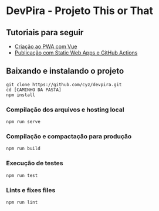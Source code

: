 # DevPira - Projeto This or That

## Tutoriais para seguir
* [Criação ao PWA com Vue](https://docs.microsoft.com/learn/modules/create-web-app-with-refreshable-models/?WT.mc_id=opensource-0000-cyzanon)
* [Publicação com Static Web Apps e GitHub Actions](https://docs.microsoft.com/azure/static-web-apps/?WT.mc_id=opensource-0000-cyzanon)

## Baixando e instalando o projeto
```
git clone https://github.com/cyz/devpira.git
cd [CAMINHO DA PASTA]
npm install
```

### Compilação dos arquivos e hosting local
```
npm run serve
```

### Compilação e compactação para produção
```
npm run build
```

### Execução de testes
```
npm run test
```

### Lints e fixes files
```
npm run lint
```
